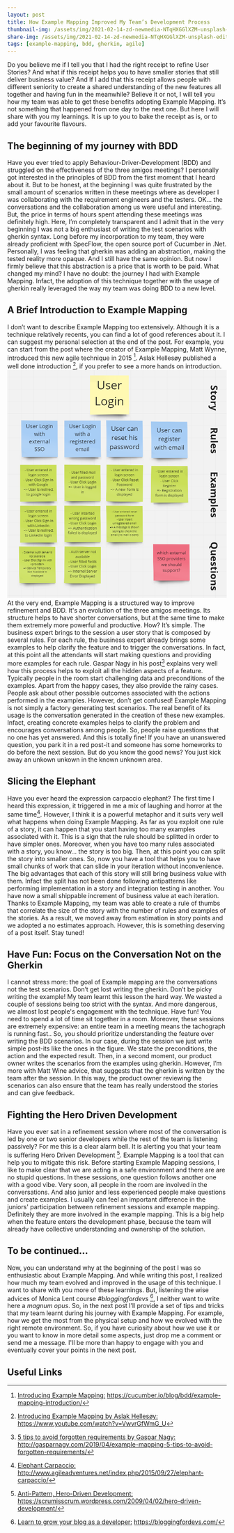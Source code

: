 ```yaml
---
layout: post
title: How Example Mapping Improved My Team’s Development Process
thumbnail-img: /assets/img/2021-02-14-zd-newmedia-NTqHXGGlXZM-unsplash-edited.jpg
share-img: /assets/img/2021-02-14-zd-newmedia-NTqHXGGlXZM-unsplash-edited.jpg
tags: [example-mapping, bdd, gherkin, agile]
---
```

Do you believe me if I tell you that I had the right receipt to refine User Stories? And what if this receipt helps you to have smaller stories that still deliver business value? And If I add that this receipt allows people with different seniority to create a shared understanding of the new features all together and having fun in the meanwhile? Believe it or not, I will tell you how my team was able to get these benefits adopting Example Mapping. It’s not something that happened from one day to the next one. But here I will share with you my learnings. It is up to you to bake the receipt as is, or to add your favourite flavours.

## The beginning of my journey with BDD
Have you ever tried to apply Behaviour-Driver-Development (BDD) and struggled on the effectiveness of the three amigos meetings? I personally got interested in the principles of BDD from the first moment that I heard about it. But to be honest, at the beginning I was quite frustrated by the small amount of scenarios written in these meetings where as developer I was collaborating with the requirement engineers and the testers. OK… the conversations and the collaboration among us were useful and interesting. But, the price in terms of hours spent attending these meetings was definitely high. 
Here, I’m completely transparent and I admit that in the very beginning I was not a big enthusiast of writing the test scenarios with gherkin syntax. Long before my incorporation to my team, they were already proficient with SpecFlow, the open source port of Cucumber in .Net. Personally, I was feeling that gherkin was adding an abstraction, making the tested reality more opaque. And I still have the same opinion. But now I firmly believe that this abstraction is a price that is worth to be paid. What changed my mind? I have no doubt: the journey I had with Example Mapping. Infact, the adoption of this technique together with the usage of gherkin really leveraged the way my team was doing BDD to a new level.

## A Brief Introduction to Example Mapping
I don’t want to describe Example Mapping too extensively. Although it is a technique relatively recents, you can find a lot of good references about it. I can suggest my personal selection at the end of the post. For example, you can start from the post where the creator of Example Mapping, Matt Wynne, introduced this new agile technique in 2015 [^1]. Aslak Hellesøy published a well done introduction [^2], if you prefer to see a more hands on introduction. 
![Example Mapping in action](/assets/img/2021-02-12-example-mapping.png)
At the very end, Example Mapping is a structured way to improve refinement and BDD. It's an evolution of the three amigos meetings. Its structure helps to have shorter conversations, but at the same time to make them extremely more powerful and productive. How? It’s simple. The business expert brings to the session a user story that is composed by several rules. For each rule, the business expert already brings some examples to help clarify the feature and to trigger the conversations. In fact, at this point all the attendants will start making questions and providing more examples for each rule. Gaspar Nagy in his post[^3] explains very well how this process helps to exploit all the hidden aspects of a feature. Typically people in the room start challenging data and preconditions of the examples. Apart from the happy cases, they also provide the rainy cases. People ask about other possible outcomes associated with the actions performed in the examples. However, don’t get confused! Example Mapping is not simply a factory generating test scenarios. The real benefit of its usage is the conversation generated in the creation of these new examples.  Infact, creating concrete examples helps to clarify the problem and encourages conversations among people. So, people raise questions that no one has yet answered. And this is totally fine! If you have an unanswered question, you park it in a red post-it and someone has some homeworks to do before the next session. But do you know the good news? You just kick away an unkown unkown in the known unknown area.

## Slicing the Elephant
Have you ever heard the expression carpaccio elephant? The first time I heard this expression, it triggered in me a mix of laughing and horror at the same time[^4]. However, I think it is a powerful metaphor and it suits very well what happens when doing Example Mapping.
As far as you exploit one rule of a story, it can happen that you start having too many examples associated with it. This is a sign that the rule should be splitted in order to have simpler ones. Moreover, when you have too many rules associated with a story, you know... the story is too big. Then, at this point you can split the story into smaller ones. So, now you have a tool that helps you to have small chunks of work that can slide in your iteration without inconvenience. The big advantages that each of this story will still bring business value with them. Infact the split has not been done following antipatterns like performing implementation in a story and integration testing in another. You have now a small shippable increment of business value at each iteration.
Thanks to Example Mapping, my team was able to create a rule of thumbs that correlate the size of the story with the number of rules and examples of the stories. As a result, we moved away from estimation in story points and we adopted a no estimates approach. However, this is something deserving of a post itself. Stay tuned!  

## Have Fun: Focus on the Conversation Not on the Gherkin
I cannot stress more: the goal of Example mapping are the conversations not the test scenarios.
Don’t get lost writing the gherkin. Don’t be picky writing the example! 
My team learnt this lesson the hard way. We wasted a couple of sessions being too strict with the syntax. And more dangerous, we almost lost people's engagement with the technique. Have fun! You need to spend a lot of time sit together in a room. Moreover, these sessions are extremely expensive: an entire team in a meeting means the tachograph is running fast..
So, you should prioritize understanding the feature over writing the BDD scenarios.
In our case, during the session we just write simple post-its like the ones in the figure. We state the preconditions, the action and the expected result. Then, in a second moment, our product owner writes the scenarios from the examples using gherkin. However, I’m more with Matt Wine advice, that suggests that the gherkin is written by the team after the session. In this way, the product owner reviewing the scenarios can also ensure that the team has really understood the stories and can give feedback.

## Fighting the Hero Driven Development
Have you ever sat in a refinement session where most of the conversation is led by one or two senior developers while the rest of the team is listening passively? For me this is a clear alarm bell. It is alerting you that your team is suffering Hero Driven Development [^5]. Example Mapping is a tool that can help you to mitigate this risk.
Before starting Example Mapping sessions, I like to make clear that we are acting in a safe environment and there are are no stupid questions. In these sessions, one question follows another one with a good vibe. Very soon, all people in the room are involved in the conversations. And also junior and less experienced people make questions and create examples. I usually can feel an important difference in the juniors' participation between refinement sessions and example mapping. Definitely they are more involved in the example mapping. This is a big help when the feature enters the development phase, because the team will already have collective understanding and ownership of the solution.

## To be continued...
Now, you can understand why at the beginning of the post I was so enthusiastic about Example Mapping. And while writing this post, I realized how much my team evolved and improved in the usage of this technique. I want to share with you more of these learnings. But, listening the wise advices of Monica Lent course *#bloggingfordevs* [^6], I neither want to write here a *magnum opus*. So, in the next post I’ll provide a set of tips and tricks that my team learnt during his journey with Example Mapping. For example, how we get the most from the physical setup and how we evolved with the right remote environment. So, if you have curiosity about how we use it or you want to know in more detail some aspects, just drop me a comment or send me a message. I'll be more than happy to engage with you and eventually cover your points in the next post.

## Useful Links
[^1]: [Introducing Example Mapping:](https://cucumber.io/blog/bdd/example-mapping-introduction/) https://cucumber.io/blog/bdd/example-mapping-introduction/
[^2]: [Introducing Example Mapping by Aslak Hellesøy:](https://www.youtube.com/watch?v=VwvrGfWmG_U) https://www.youtube.com/watch?v=VwvrGfWmG_U
[^3]: [5 tips to avoid forgotten requirements by Gaspar Nagy:](http://gasparnagy.com/2019/04/example-mapping-5-tips-to-avoid-forgotten-requirements/) http://gasparnagy.com/2019/04/example-mapping-5-tips-to-avoid-forgotten-requirements/
[^4]: [Elephant Carpaccio:](http://www.agileadventures.net/index.php/2015/09/27/elephant-carpaccio/) http://www.agileadventures.net/index.php/2015/09/27/elephant-carpaccio/
[^5]: [Anti-Pattern, Hero-Driven Development:](https://scrumisscrum.wordpress.com/2009/04/02/hero-driven-development/) https://scrumisscrum.wordpress.com/2009/04/02/hero-driven-development/
[^6]: [Learn to grow your blog as a developer:](https://bloggingfordevs.com/) https://bloggingfordevs.com/
